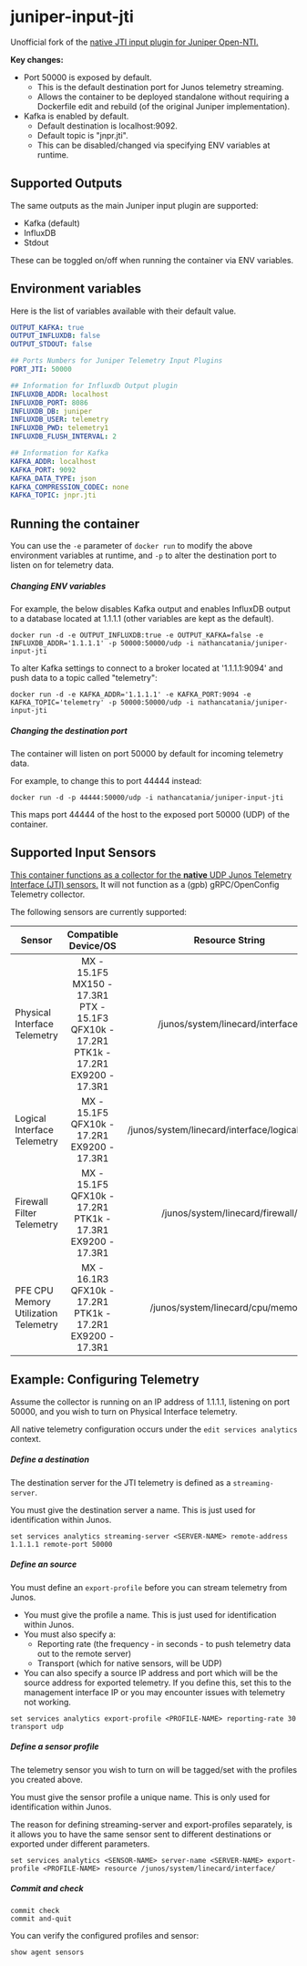 # juniper-input-jti
Unofficial fork of the [native JTI input plugin for Juniper Open-NTI.](https://github.com/Juniper/open-nti/tree/master/plugins/input-jti)

__Key changes:__
- Port 50000 is exposed by default.
    - This is the default destination port for Junos telemetry streaming.
    - Allows the container to be deployed standalone without requiring a Dockerfile edit and rebuild (of the original Juniper implementation).
- Kafka is enabled by default.
    - Default destination is localhost:9092.
    - Default topic is "jnpr.jti".
    - This can be disabled/changed via specifying ENV variables at runtime.

## Supported Outputs
The same outputs as the main Juniper input plugin are supported:
- Kafka (default)
- InfluxDB
- Stdout

These can be toggled on/off when running the container via ENV variables.

## Environment variables
Here is the list of variables available with their default value.

```yaml
OUTPUT_KAFKA: true
OUTPUT_INFLUXDB: false
OUTPUT_STDOUT: false

## Ports Numbers for Juniper Telemetry Input Plugins
PORT_JTI: 50000

## Information for Influxdb Output plugin
INFLUXDB_ADDR: localhost
INFLUXDB_PORT: 8086
INFLUXDB_DB: juniper
INFLUXDB_USER: telemetry
INFLUXDB_PWD: telemetry1
INFLUXDB_FLUSH_INTERVAL: 2

## Information for Kafka
KAFKA_ADDR: localhost
KAFKA_PORT: 9092
KAFKA_DATA_TYPE: json
KAFKA_COMPRESSION_CODEC: none
KAFKA_TOPIC: jnpr.jti
```

## Running the container
You can use the `-e` parameter of `docker run` to modify the above environment variables at runtime, and `-p` to alter the destination port to listen on for telemetry data.

##### Changing ENV variables
For example, the below disables Kafka output and enables InfluxDB output to a database located at 1.1.1.1 (other variables are kept as the default).
```
docker run -d -e OUTPUT_INFLUXDB:true -e OUTPUT_KAFKA=false -e INFLUXDB_ADDR='1.1.1.1' -p 50000:50000/udp -i nathancatania/juniper-input-jti
```

To alter Kafka settings to connect to a broker located at '1.1.1.1:9094' and push data to a topic called "telemetry":
```
docker run -d -e KAFKA_ADDR='1.1.1.1' -e KAFKA_PORT:9094 -e KAFKA_TOPIC='telemetry' -p 50000:50000/udp -i nathancatania/juniper-input-jti
```

##### Changing the destination port
The container will listen on port 50000 by default for incoming telemetry data.

For example, to change this to port 44444 instead:
```
docker run -d -p 44444:50000/udp -i nathancatania/juniper-input-jti
```
This maps port 44444 of the host to the exposed port 50000 (UDP) of the container.


## Supported Input Sensors
[This container functions as a collector for the __native__ UDP Junos Telemetry Interface (JTI) sensors.][jtinative] It will not function as a (gpb) gRPC/OpenConfig Telemetry collector.

The following sensors are currently supported:

| Sensor                                 | Compatible Device/OS                                                                                      | Resource String                                 |
| -------------------------------------- |:---------------------------------------------------------------------------------------------------------:|:-----------------------------------------------:|
| Physical Interface Telemetry           | MX - 15.1F5<br>MX150 - 17.3R1<br>PTX - 15.1F3<br>QFX10k - 17.2R1<br>PTK1k - 17.2R1<br>EX9200 - 17.3R1     | /junos/system/linecard/interface/               |
| Logical Interface Telemetry            | MX - 15.1F5<br>QFX10k - 17.2R1<br>EX9200 - 17.3R1                                                         | /junos/system/linecard/interface/logical/usage/ |
| Firewall Filter Telemetry              | MX - 15.1F5<br>QFX10k - 17.2R1<br>PTK1k - 17.3R1<br>EX9200 - 17.3R1                                       | /junos/system/linecard/firewall/                |
| PFE CPU Memory Utilization Telemetry   | MX - 16.1R3<br>QFX10k - 17.2R1<br>PTK1k - 17.2R1<br>EX9200 - 17.3R1                                       | /junos/system/linecard/cpu/memory/              |


## Example: Configuring Telemetry
Assume the collector is running on an IP address of 1.1.1.1, listening on port 50000, and you wish to turn on Physical Interface telemetry.

All native telemetry configuration occurs under the `edit services analytics` context.

##### Define a destination
The destination server for the JTI telemetry is defined as a `streaming-server`.

You must give the destination server a name. This is just used for identification within Junos.
```
set services analytics streaming-server <SERVER-NAME> remote-address 1.1.1.1 remote-port 50000
```

##### Define an source
You must define an `export-profile` before you can stream telemetry from Junos.

- You must give the profile a name. This is just used for identification within Junos.
- You must also specify a:
    - Reporting rate (the frequency - in seconds - to push telemetry data out to the remote server)
    - Transport (which for native sensors, will be UDP)
- You can also specify a source IP address and port which will be the source address for exported telemetry. If you define this, set this to the management interface IP or you may encounter issues with telemetry not working.
```
set services analytics export-profile <PROFILE-NAME> reporting-rate 30 transport udp
```

##### Define a sensor profile
The telemetry sensor you wish to turn on will be tagged/set with the profiles you created above.

You must give the sensor profile a unique name. This is only used for identification within Junos.

The reason for defining streaming-server and export-profiles separately, is it allows you to have the same sensor sent to different destinations or exported under different parameters.

```
set services analytics <SENSOR-NAME> server-name <SERVER-NAME> export-profile <PROFILE-NAME> resource /junos/system/linecard/interface/
```

##### Commit and check
```
commit check
commit and-quit
```

You can verify the configured profiles and sensor:
```
show agent sensors
```

[jtinative]:https://www.juniper.net/documentation/en_US/junos/topics/reference/configuration-statement/sensor-edit-services-analytics.html

